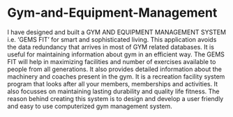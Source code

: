 # Gym-and-Equipment-Management
I have designed and built a GYM AND EQUIPMENT MANAGEMENT SYSTEM i.e. ‘GEMS FIT’ for smart and sophisticated living. This application avoids the data redundancy that arrives in most of GYM related databases. It is useful for maintaining information about gym in an efficient way. The GEMS FIT will help in maximizing facilities and number of exercises available to people from all generations. It also provides detailed information about the machinery and coaches present in the gym. It is a recreation facility system program that looks after all your members, memberships and activities. It also focusses on maintaining lasting durability and quality life fitness. The reason behind  creating this system is to design and develop a user friendly and easy to use computerized gym management system.
